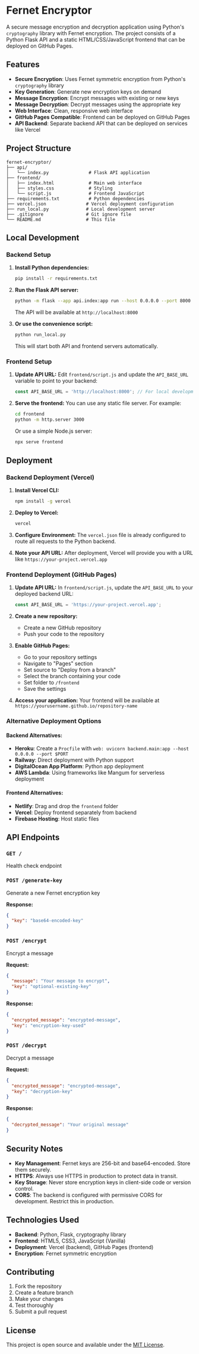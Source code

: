 # Fernet Encryptor

A secure message encryption and decryption application using Python's `cryptography` library with Fernet encryption. The project consists of a Python Flask API and a static HTML/CSS/JavaScript frontend that can be deployed on GitHub Pages.

## Features

- **Secure Encryption**: Uses Fernet symmetric encryption from Python's `cryptography` library
- **Key Generation**: Generate new encryption keys on demand
- **Message Encryption**: Encrypt messages with existing or new keys
- **Message Decryption**: Decrypt messages using the appropriate key
- **Web Interface**: Clean, responsive web interface
- **GitHub Pages Compatible**: Frontend can be deployed on GitHub Pages
- **API Backend**: Separate backend API that can be deployed on services like Vercel

## Project Structure

```
fernet-encryptor/
├── api/
│   └── index.py               # Flask API application
├── frontend/
│   ├── index.html             # Main web interface
│   ├── styles.css             # Styling
│   └── script.js              # Frontend JavaScript
├── requirements.txt           # Python dependencies
├── vercel.json               # Vercel deployment configuration
├── run_local.py              # Local development server
├── .gitignore                # Git ignore file
└── README.md                 # This file
```

## Local Development

### Backend Setup

1. **Install Python dependencies:**
   ```bash
   pip install -r requirements.txt
   ```

2. **Run the Flask API server:**
   ```bash
   python -m flask --app api.index:app run --host 0.0.0.0 --port 8000 --debug
   ```

   The API will be available at `http://localhost:8000`

3. **Or use the convenience script:**
   ```bash
   python run_local.py
   ```
   This will start both API and frontend servers automatically.

### Frontend Setup

1. **Update API URL:**
   Edit `frontend/script.js` and update the `API_BASE_URL` variable to point to your backend:
   ```javascript
   const API_BASE_URL = 'http://localhost:8000'; // For local development
   ```

2. **Serve the frontend:**
   You can use any static file server. For example:
   ```bash
   cd frontend
   python -m http.server 3000
   ```

   Or use a simple Node.js server:
   ```bash
   npx serve frontend
   ```

## Deployment

### Backend Deployment (Vercel)

1. **Install Vercel CLI:**
   ```bash
   npm install -g vercel
   ```

2. **Deploy to Vercel:**
   ```bash
   vercel
   ```

3. **Configure Environment:**
   The `vercel.json` file is already configured to route all requests to the Python backend.

4. **Note your API URL:**
   After deployment, Vercel will provide you with a URL like `https://your-project.vercel.app`

### Frontend Deployment (GitHub Pages)

1. **Update API URL:**
   In `frontend/script.js`, update the `API_BASE_URL` to your deployed backend URL:
   ```javascript
   const API_BASE_URL = 'https://your-project.vercel.app';
   ```

2. **Create a new repository:**
   - Create a new GitHub repository
   - Push your code to the repository

3. **Enable GitHub Pages:**
   - Go to your repository settings
   - Navigate to "Pages" section
   - Set source to "Deploy from a branch"
   - Select the branch containing your code
   - Set folder to `/frontend`
   - Save the settings

4. **Access your application:**
   Your frontend will be available at `https://yourusername.github.io/repository-name`

### Alternative Deployment Options

#### Backend Alternatives:
- **Heroku**: Create a `Procfile` with `web: uvicorn backend.main:app --host 0.0.0.0 --port $PORT`
- **Railway**: Direct deployment with Python support
- **DigitalOcean App Platform**: Python app deployment
- **AWS Lambda**: Using frameworks like Mangum for serverless deployment

#### Frontend Alternatives:
- **Netlify**: Drag and drop the `frontend` folder
- **Vercel**: Deploy frontend separately from backend
- **Firebase Hosting**: Host static files

## API Endpoints

### `GET /`
Health check endpoint

### `POST /generate-key`
Generate a new Fernet encryption key

**Response:**
```json
{
  "key": "base64-encoded-key"
}
```

### `POST /encrypt`
Encrypt a message

**Request:**
```json
{
  "message": "Your message to encrypt",
  "key": "optional-existing-key"
}
```

**Response:**
```json
{
  "encrypted_message": "encrypted-message",
  "key": "encryption-key-used"
}
```

### `POST /decrypt`
Decrypt a message

**Request:**
```json
{
  "encrypted_message": "encrypted-message",
  "key": "decryption-key"
}
```

**Response:**
```json
{
  "decrypted_message": "Your original message"
}
```

## Security Notes

- **Key Management**: Fernet keys are 256-bit and base64-encoded. Store them securely.
- **HTTPS**: Always use HTTPS in production to protect data in transit.
- **Key Storage**: Never store encryption keys in client-side code or version control.
- **CORS**: The backend is configured with permissive CORS for development. Restrict this in production.

## Technologies Used

- **Backend**: Python, Flask, cryptography library
- **Frontend**: HTML5, CSS3, JavaScript (Vanilla)
- **Deployment**: Vercel (backend), GitHub Pages (frontend)
- **Encryption**: Fernet symmetric encryption

## Contributing

1. Fork the repository
2. Create a feature branch
3. Make your changes
4. Test thoroughly
5. Submit a pull request

## License

This project is open source and available under the [MIT License](LICENSE).